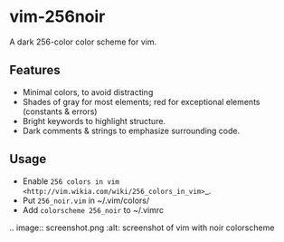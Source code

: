 vim-256noir
===========

A dark 256-color color scheme for vim.

Features
--------
- Minimal colors, to avoid distracting
- Shades of gray for most elements; red for exceptional elements
  (constants & errors)
- Bright keywords to highlight structure.
- Dark comments & strings to emphasize surrounding code.

Usage
-----
- Enable `256 colors in vim <http://vim.wikia.com/wiki/256_colors_in_vim>`_.
- Put ``256_noir.vim`` in ~/.vim/colors/
- Add ``colorscheme 256_noir`` to ~/.vimrc

.. image:: screenshot.png
   :alt: screenshot of vim with noir colorscheme

